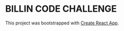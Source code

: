BILLIN CODE CHALLENGE
=====================

This project was bootstrapped with [Create React App](https://github.com/facebookincubator/create-react-app).
